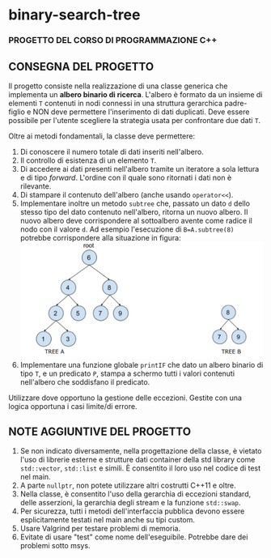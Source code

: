 # binary-search-tree

### PROGETTO DEL CORSO DI PROGRAMMAZIONE C++

## CONSEGNA DEL PROGETTO
Il progetto consiste nella realizzazione di una classe generica che implementa
un **albero binario di ricerca**. L'albero è formato da un insieme di elementi `T`
contenuti in nodi connessi in una struttura gerarchica padre-figlio e NON deve
permettere l'inserimento di dati duplicati. Deve essere possibile per l'utente
scegliere la strategia usata per confrontare due dati `T`.

Oltre ai metodi fondamentali, la classe deve permettere:
1. Di conoscere il numero totale di dati inseriti nell'albero.
2. Il controllo di esistenza di un elemento `T`.
3. Di accedere ai dati presenti nell'albero tramite un iteratore a sola lettura
e di tipo _forward_. L'ordine con il quale sono ritornati i dati non è
rilevante.
4. Di stampare il contenuto dell'albero (anche usando `operator<<`).
5. Implementare inoltre un metodo `subtree` che, passato un dato `d` dello
stesso tipo del dato contenuto nell'albero, ritorna un nuovo albero. Il
nuovo albero deve corrispondere al sottoalbero avente come radice il
nodo con il valore `d`. Ad esempio l'esecuzione di `B=A.subtree(8)`
potrebbe corrispondere alla situazione in figura:
![](./.github/assets/subtree.png)
6. Implementare una funzione globale `printIF` che dato un albero binario di
tipo `T`, e un predicato `P`, stampa a schermo tutti i valori contenuti
nell'albero che soddisfano il predicato.

Utilizzare dove opportuno la gestione delle eccezioni. Gestite con una logica
opportuna i casi limite/di errore.

## NOTE AGGIUNTIVE DEL PROGETTO
1. Se non indicato diversamente, nella progettazione della classe, è
vietato l'uso di librerie esterne e strutture dati container della std library come
`std::vector`, `std::list` e simili. È consentito il loro uso nel codice di test nel
main.
2. A parte `nullptr`, non potete utilizzare altri costrutti C++11 e oltre.
3. Nella classe, è consentito l'uso della gerarchia di eccezioni standard,
delle asserzioni, la gerarchia degli stream e la funzione `std::swap`.
4. Per sicurezza, tutti i metodi dell'interfaccia pubblica devono essere 
esplicitamente testati nel main anche su tipi custom.
5. Usare Valgrind per testare problemi di memoria.
6. Evitate di usare "test" come nome dell'eseguibile. Potrebbe dare dei
problemi sotto msys.
